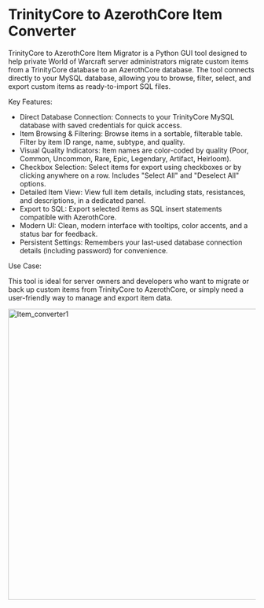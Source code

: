 # TrinityCore to AzerothCore Item Converter
TrinityCore to AzerothCore Item Migrator is a Python GUI tool designed to help private World of Warcraft server administrators migrate custom items from a TrinityCore database to an AzerothCore database. The tool connects directly to your MySQL database, allowing you to browse, filter, select, and export custom items as ready-to-import SQL files.

Key Features:

- Direct Database Connection: Connects to your TrinityCore MySQL database with saved credentials for quick access.
- Item Browsing & Filtering: Browse items in a sortable, filterable table. Filter by item ID range, name, subtype, and quality.
- Visual Quality Indicators: Item names are color-coded by quality (Poor, Common, Uncommon, Rare, Epic, Legendary, Artifact, Heirloom).
- Checkbox Selection: Select items for export using checkboxes or by clicking anywhere on a row. Includes "Select All" and "Deselect All" options.
- Detailed Item View: View full item details, including stats, resistances, and descriptions, in a dedicated panel.
- Export to SQL: Export selected items as SQL insert statements compatible with AzerothCore.
- Modern UI: Clean, modern interface with tooltips, color accents, and a status bar for feedback.
- Persistent Settings: Remembers your last-used database connection details (including password) for convenience.

Use Case:

This tool is ideal for server owners and developers who want to migrate or back up custom items from TrinityCore to AzerothCore, or simply need a user-friendly way to manage and export item data.


<img width="1019" height="592" alt="Item_converter1" src="https://github.com/user-attachments/assets/28e56ae5-d70c-477a-a3f3-6e66e422c628" />
